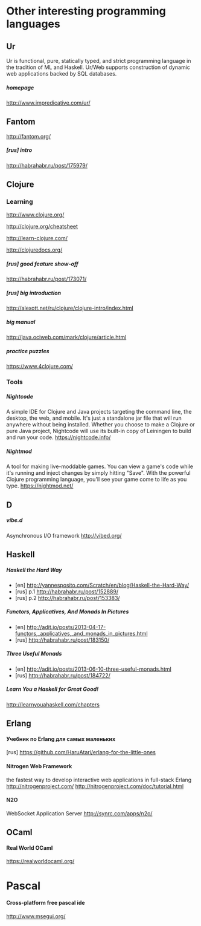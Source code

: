 ﻿# Other interesting programming languages



## Ur
Ur is functional, pure, statically typed, and strict programming language in the tradition of ML and Haskell. Ur/Web supports construction of dynamic web applications backed by SQL databases.
##### homepage
http://www.impredicative.com/ur/


## Fantom
http://fantom.org/
##### [rus] intro
http://habrahabr.ru/post/175979/


## Clojure

### Learning
http://www.clojure.org/

http://clojure.org/cheatsheet

http://learn-clojure.com/

http://clojuredocs.org/

##### [rus] good feature show-off
http://habrahabr.ru/post/173071/
##### [rus] big introduction
http://alexott.net/ru/clojure/clojure-intro/index.html
##### big manual
http://java.ociweb.com/mark/clojure/article.html
##### practice puzzles
https://www.4clojure.com/

### Tools

##### Nightcode
A simple IDE for Clojure and Java projects targeting the command line, the desktop, the web, and mobile. It's just a standalone jar file that will run anywhere without being installed. Whether you choose to make a Clojure or pure Java project, Nightcode will use its built-in copy of Leiningen to build and run your code. 
https://nightcode.info/
##### Nightmod
A tool for making live-moddable games. You can view a game's code while it's running and inject changes by simply hitting "Save". With the powerful Clojure programming language, you'll see your game come to life as you type.
https://nightmod.net/


## D
##### vibe.d
Asynchronous I/O framework
http://vibed.org/


## Haskell
##### Haskell the Hard Way
* [en] http://yannesposito.com/Scratch/en/blog/Haskell-the-Hard-Way/
* [rus] p.1 http://habrahabr.ru/post/152889/
* [rus] p.2 http://habrahabr.ru/post/153383/

##### Functors, Applicatives, And Monads In Pictures
* [en] http://adit.io/posts/2013-04-17-functors,_applicatives,_and_monads_in_pictures.html
* [rus] http://habrahabr.ru/post/183150/

##### Three Useful Monads
* [en] http://adit.io/posts/2013-06-10-three-useful-monads.html
* [rus] http://habrahabr.ru/post/184722/

##### Learn You a Haskell for Great Good!
http://learnyouahaskell.com/chapters


## Erlang

#### Учебник по Erlang для самых маленьких
[rus] https://github.com/HaruAtari/erlang-for-the-little-ones

#### Nitrogen Web Framework
the fastest way to develop interactive web applications in full-stack Erlang
http://nitrogenproject.com/
http://nitrogenproject.com/doc/tutorial.html

#### N2O
WebSocket Application Server
http://synrc.com/apps/n2o/


## OCaml

#### Real World OCaml
https://realworldocaml.org/


# Pascal
#### Cross-platform free pascal ide
http://www.msegui.org/